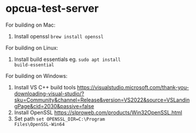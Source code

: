 # opcua-test-server

For building on Mac:
1. Install openssl <code>brew install openssl</code>

For building on Linux:
1. Install build essentials eg. <code>sudo apt install build-essential</code>

For building on Windows:
1. Install VS C++ build tools https://visualstudio.microsoft.com/thank-you-downloading-visual-studio/?sku=Community&channel=Release&version=VS2022&source=VSLandingPage&cid=2030&passive=false
2. Install OpenSSL https://slproweb.com/products/Win32OpenSSL.html
3. Set path <code>set OPENSSL_DIR=C:\Program Files\OpenSSL-Win64</code>
